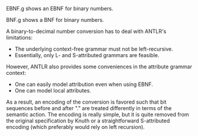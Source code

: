 EBNF.g shows an EBNF for binary numbers.

BNF.g shows a BNF for binary numbers.

A binary-to-decimal number conversion has to deal with ANTLR's limitations:

* The underlying context-free grammar must not be left-recursive.
* Essentially, only L- and S-attributed grammars are feasible.

However, ANTLR also provides some conveniences in the attribute grammar context:

* One can easily model attribution even when using EBNF.
* One can model local attributes.

As a result, an encoding of the conversion is favored such that bit sequences before and after "." are treated differently in terms of the semantic action. The encoding is really simple, but it is quite removed from the original specification by Knuth or a straightforward S-attributed encoding (which preferably would rely on left recursion).
